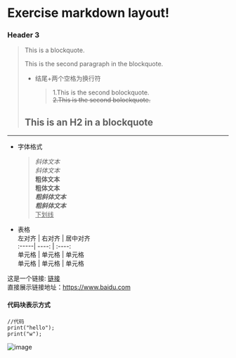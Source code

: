 # Exercise markdown layout!

### Header 3

> This is a blockquote.
> 
> This is the second paragraph in the blockquote.    
>  
> * 结尾+两个空格为换行符
>   > 1.This is the second bolockquote.  
>   > ~~2.This is the second bolockquote.~~
>
> ## This is an H2 in a blockquote

***



* 字体格式

  > *斜体文本*  
  > _斜体文本_  
  > **粗体文本**  
  > __粗体文本__  
  > ***粗斜体文本***  
  > ___粗斜体文本___  
  > <u>下划线</u>  
  
 * 表格  
    左对齐 | 右对齐 | 居中对齐   
    :-----| ----: | :----:   
    单元格 | 单元格 | 单元格   
    单元格 | 单元格 | 单元格   
   
  

这是一个链接: [链接](https://www.baidu.com)  
直接展示链接地址：<https://www.baidu.com>

[^脚注]:脚注弹出内容！

#### 代码块表示方式

	
    //代码  
    print("hello");
    print("w");

![image](https://gss3.bdstatic.com/7Po3dSag_xI4khGkpoWK1HF6hhy/baike/Whf%3D180%2C140%2C50/sign=45bee499da3f8794f3aa1b23e3233ed8/a08b87d6277f9e2fd0f31a291130e924b999f3c9.jpg)  
